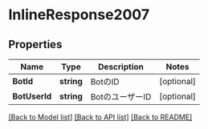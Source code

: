 # InlineResponse2007

## Properties

Name | Type | Description | Notes
------------ | ------------- | ------------- | -------------
**BotId** | **string** | BotのID | [optional] 
**BotUserId** | **string** | BotのユーザーID | [optional] 

[[Back to Model list]](../README.md#documentation-for-models) [[Back to API list]](../README.md#documentation-for-api-endpoints) [[Back to README]](../README.md)


